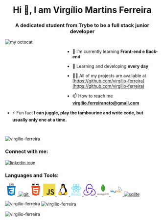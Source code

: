<h1 align="center">Hi 👋, I am Virgílio Martins Ferreira</h1>
<h3 align="center">A dedicated student from Trybe to be a full stack junior developer </h3>

<img align="left" src="https://octocat-generator-assets.githubusercontent.com/my-octocat-1621053548696.png" alt="my octocat" height="220" width="220" />

<div align="right">
  
<div align="left">
  
  <br>
  
- 🌱 I’m currently learning **Front-end e Back-end**

- :telescope: Learning and developing **every day**

- 👨‍💻 All of my projects are available at [https://github.com/virgilio-ferreira](https://github.com/virgilio-ferreira)

- 📫 How to reach me **virgilio.ferreiraneto@gmail.com**

- ⚡ Fun fact **I can juggle, play the tambourine and write code, but usually only one at a time.**

<br>

<div>
  <p align="left"> <img src="https://komarev.com/ghpvc/?username=virgilio-ferreira&label=Profile%20views&color=0e75b6&style=flat" alt="virgilio-ferreira" /> </p>
<div>


<h3 align="left">Connect with me:</h3>
<p align="left">
<a href="https://linkedin.com/in/virgílio-josé-martins-ferreira-neto-630b11211/" target="blank"><img align="center" src="https://img-premium.flaticon.com/png/512/174/174857.png?token=exp=1621053616~hmac=d38200eebecef481005d5674776ac88d" alt="linkedin icon" height="30" width="40" /></a>
</p>

<h3 align="left">Languages and Tools:</h3>
<p align="left"> <a href="https://www.w3schools.com/css/" target="_blank"> <img src="https://raw.githubusercontent.com/devicons/devicon/master/icons/css3/css3-original-wordmark.svg" alt="css3" width="40" height="40"/> </a> <a href="https://git-scm.com/" target="_blank"> <img src="https://www.vectorlogo.zone/logos/git-scm/git-scm-icon.svg" alt="git" width="40" height="40"/> </a> <a href="https://www.w3.org/html/" target="_blank"> <img src="https://raw.githubusercontent.com/devicons/devicon/master/icons/html5/html5-original-wordmark.svg" alt="html5" width="40" height="40"/> </a> <a href="https://developer.mozilla.org/en-US/docs/Web/JavaScript" target="_blank"> <img src="https://raw.githubusercontent.com/devicons/devicon/master/icons/javascript/javascript-original.svg" alt="javascript" width="40" height="40"/> </a> <a href="https://www.linux.org/" target="_blank"> <img src="https://raw.githubusercontent.com/devicons/devicon/master/icons/linux/linux-original.svg" alt="linux" width="40" height="40"/> </a> <a href="https://reactjs.org/" target="_blank"> <img src="https://raw.githubusercontent.com/devicons/devicon/master/icons/react/react-original-wordmark.svg" alt="react" width="40" height="40"/> </a> <a href="https://redux.js.org" target="_blank"> <img src="https://raw.githubusercontent.com/devicons/devicon/master/icons/redux/redux-original.svg" alt="redux" width="40" height="40"/> </a><a href="https://www.mongodb.com/" target="_blank"> <img src="https://raw.githubusercontent.com/devicons/devicon/master/icons/mongodb/mongodb-original-wordmark.svg" alt="mongodb" width="40" height="40"/> </a> <a href="https://www.mysql.com/" target="_blank"> <img src="https://raw.githubusercontent.com/devicons/devicon/master/icons/mysql/mysql-original-wordmark.svg" alt="mysql" width="40" height="40"/> </a> <a href="https://www.sqlite.org/" target="_blank"> <img src="https://www.vectorlogo.zone/logos/sqlite/sqlite-icon.svg" alt="sqlite" width="40" height="40"/> </a> </p>

<p><img align="left" src="https://github-readme-stats.vercel.app/api/top-langs?username=virgilio-ferreira&show_icons=true&locale=en&layout=compact" alt="virgilio-ferreira" /></p>

<p>&nbsp;<img align="center" src="https://github-readme-stats.vercel.app/api?username=virgilio-ferreira&show_icons=true&locale=en" alt="virgilio-ferreira" /></p>

<p><img align="center" src="https://github-readme-streak-stats.herokuapp.com/?user=virgilio-ferreira&" alt="virgilio-ferreira" /></p>

